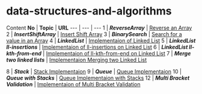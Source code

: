# data-structures-and-algorithms

Content
**No** | **Topic** | **URL**
--- | --- | ---
1   | *__ReverseArray__* | [Reverse an Array](https://github.com/AhmadHirthani/data-structures-and-algorithms/blob/master/code-challenges/arrayReverse/array-reverse.js)
2   | *__InsertShiftArray__* | [Insert Shift Array](https://github.com/AhmadHirthani/data-structures-and-algorithms/blob/master/code-challenges/arrayShift/array-shift.js)
3   | *__BinarySearch__* | [Search for a value in an Array](https://github.com/AhmadHirthani/data-structures-and-algorithms/blob/master/code-challenges/arrayBinarySearch/array-binary-search.js)
4   | *__LinkedList__* | [Implementaion of Linked List](https://github.com/AhmadHirthani/data-structures-and-algorithms/blob/master/linkedList/linked-list.js)
5   | *__LinkedList ll-insertions__* | [Implementaion of ll-insertions on Linked List](https://github.com/AhmadHirthani/data-structures-and-algorithms/blob/master/linkedList/linked-list.js)
6   | *__LinkedList ll-kth-from-end__* | [Implementaion of ll-kth-from-end on Linked List](https://github.com/AhmadHirthani/data-structures-and-algorithms/blob/master/linkedList/linked-list.js)
7   | *__Merge two linked lists__* | [Implementaion Merging two Linked List](https://github.com/AhmadHirthani/data-structures-and-algorithms/blob/master/linkedList/ll-zip.js)

8   | *__Stack__* | [Stack Implementaion](https://github.com/AhmadHirthani/data-structures-and-algorithms/blob/master/stacksAndQueues/stack.js)
9   | *__Queue__* | [Queue Implementaion](https://github.com/AhmadHirthani/data-structures-and-algorithms/blob/master/stacksAndQueues/queue.js)
10   | *__Queue with Stacks__* | [Queue Implementaion with Stacks](https://github.com/AhmadHirthani/data-structures-and-algorithms/blob/master/queueWithStacks/queue-with-stacks.js)
12   | *__Multi Bracket Validation__* | [Implementaion of Multi Bracket Validation](https://github.com/AhmadHirthani/data-structures-and-algorithms/blob/master/multiBracketValidation/multi-bracket-validation.js
)


